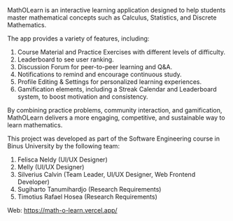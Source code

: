 MathOLearn is an interactive learning application designed to help students master mathematical concepts such as Calculus, Statistics, and Discrete Mathematics.

The app provides a variety of features, including:
1. Course Material and Practice Exercises with different levels of difficulty.
2. Leaderboard to see user ranking.
3. Discussion Forum for peer-to-peer learning and Q&A.
4. Notifications to remind and encourage continuous study.
5. Profile Editing & Settings for personalized learning experiences.
6. Gamification elements, including a Streak Calendar and Leaderboard system, to boost motivation and consistency.

By combining practice problems, community interaction, and gamification, MathOLearn delivers a more engaging, competitive, and sustainable way to learn mathematics.

This project was developed as part of the Software Engineering course in Binus University by the following team:
1. Felisca Neldy (UI/UX Designer)
2. Melly (UI/UX Designer)
3. Silverius Calvin (Team Leader, UI/UX Designer, Web Frontend Developer)
4. Sugiharto Tanumihardjo (Research Requirements)
5. Timotius Rafael Hosea (Research Requirements)

Web: https://math-o-learn.vercel.app/
